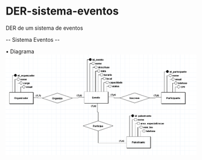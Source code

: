 # DER-sistema-eventos
DER de um sistema de eventos

-- Sistema Eventos --

• Diagrama
<img src="evento.PNG">
